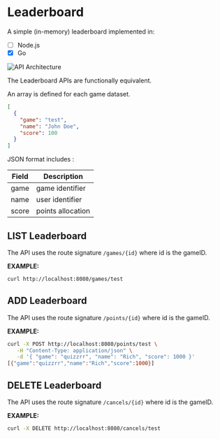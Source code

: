 # Leaderboard

A simple (in-memory) leaderboard implemented in:

- [ ] Node.js
- [x] Go

![API Architecture](https://github.com/rosera/quizzrr_leaderboard/blob/main/screenshots/glb-http-api.png, "Architecture")

The Leaderboard APIs are functionally equivalent.

An array is defined for each game dataset.

```json
[
  {
    "game": "test",
    "name": "John Doe",
    "score": 100
  }
]
```

JSON format includes :

| Field | Description |
|-------|-------------|
| game  | game identifier |
| name  | user identifier |
| score | points allocation |


## LIST Leaderboard

The API uses the route signature `/games/{id}` where id is the gameID.

__EXAMPLE:__
```bash
curl http://localhost:8080/games/test
```

## ADD Leaderboard

The API uses the route signature `/points/{id}` where id is the gameID.

__EXAMPLE:__
```bash
curl -X POST http://localhost:8080/points/test \
   -H "Content-Type: application/json" \
   -d '{ "game": "quizzrr", "name": "Rich", "score": 1000 }'
[{"game":"quizzrr","name":"Rich","score":1000}]
```

## DELETE Leaderboard

The API uses the route signature `/cancels/{id}` where id is the gameID.

__EXAMPLE:__
```bash
curl -X DELETE http://localhost:8080/cancels/test
```
